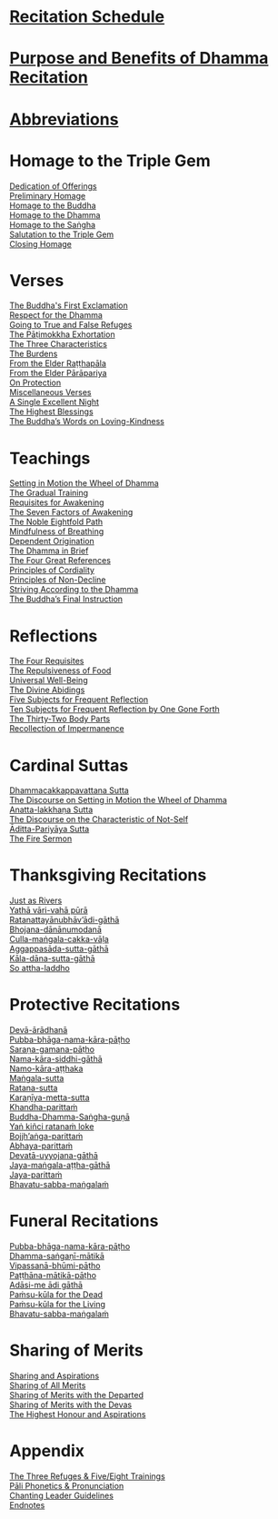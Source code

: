 # [Recitation Schedule](#schedule)
# [Purpose and Benefits of Dhamma Recitation](#purpose-and-benefits)
# [Abbreviations](#abbreviations)

# Homage to the Triple Gem
[Dedication of Offerings](#dedication-of-offerings)\
[Preliminary Homage](#preliminary-homage)\
[Homage to the Buddha](#homage-buddha)\
[Homage to the Dhamma](#homage-dhamma)\
[Homage to the Saṅgha](#homage-sangha)\
[Salutation to the Triple Gem](#salutation)\
[Closing Homage](#closing-homage)

# Verses
[The Buddha's First Exclamation](#buddhas-first-exclamation)\
[Respect for the Dhamma](#respect-for-the-dhamma)\
[Going to True and False Refuges](#true-false-refuges)\
[The Pāṭimokkha Exhortation](#patimokkha-exhortation)\
[The Three Characteristics](#three-characteristics)\
[The Burdens](#burdens)\
[From the Elder Raṭṭhapāla](#ratthapala)\
[From the Elder Pārāpariya](#parapariya)\
[On Protection](#protection)\
[Miscellaneous Verses](#misc-verses)\
[A Single Excellent Night](#single-excellent-night)\
[The Highest Blessings](#highest-blessings)\
[The Buddha’s Words on Loving-Kindness](#words-on-loving-kindness)

# Teachings
[Setting in Motion the Wheel of Dhamma](#wheel-of-dhamma-abridged)\
[The Gradual Training](#gradual-training)\
[Requisites for Awakening](#requisites-for-awakening)\
[The Seven Factors of Awakening](#seven-factors-of-awakening)\
[The Noble Eightfold Path](#noble-eightfold-path)\
[Mindfulness of Breathing](#mindfulness-of-breathing)\
[Dependent Origination](#dependent-origination)\
[The Dhamma in Brief](#dhamma-in-brief)\
[The Four Great References](#four-great-references)\
[Principles of Cordiality](#principles-of-cordiality)\
[Principles of Non-Decline](#principles-of-non-decline)\
[Striving According to the Dhamma](#striving-according-to-dhamma)\
[The Buddha’s Final Instruction](#buddhas-final-instruction)

# Reflections
[The Four Requisites](#four-requisites)\
[The Repulsiveness of Food](#repulsiveness-of-food)\
[Universal Well-Being](#universal-well-being)\
[The Divine Abidings](#divine-abidings)\
[Five Subjects for Frequent Reflection](#five-reflections)\
[Ten Subjects for Frequent Reflection by One Gone Forth](#ten-reflections)\
[The Thirty-Two Body Parts](#32-parts)\
[Recollection of Impermanence](#recollection-of-impermanence)

# Cardinal Suttas
[Dhammacakkappavattana Sutta](#dhammacakkappavattana-full)\
[The Discourse on Setting in Motion the Wheel of Dhamma](#wheel-of-dhamma-full)\
[Anatta-lakkhaṇa Sutta](#anatta-lakkhana)\
[The Discourse on the Characteristic of Not-Self](#characteristic-not-self)\
[Āditta-Pariyāya Sutta](#aditta-pariyaya)\
[The Fire Sermon](#fire-sermon)

# Thanksgiving Recitations
[Just as Rivers](#just-as-rivers)\
[Yathā vāri-vahā pūrā](#yatha-vari-vaha-pura)\
[Ratanattayānubhāv’ādi-gāthā](#ratanattayanubhavadi-gatha)\
[Bhojana-dānānumodanā](#bhojana-dananumodana)\
[Culla-maṅgala-cakka-vāḷa](#culla-mangala-cakka-vala)\
[Aggappasāda-sutta-gāthā](#aggappasada-sutta-gatha)\
[Kāla-dāna-sutta-gāthā](#kala-dana-sutta-gatha)\
[So attha-laddho](#so-attha-laddho)

# Protective Recitations
[Devā-ārādhanā](#deva-aradhana)\
[Pubba-bhāga-nama-kāra-pāṭho](#pubba-bhaga-nama-kara-patho)\
[Saraṇa-gamana-pāṭho](#sarana-gamana-patho)\
[Nama-kāra-siddhi-gāthā](#nama-kara-siddhi-gatha)\
[Namo-kāra-aṭṭhaka](#namo-kara-atthaka)\
[Maṅgala-sutta](#mangala-sutta)\
[Ratana-sutta](#ratana-sutta)\
[Karaṇīya-metta-sutta](#karaniya-metta-sutta)\
[Khandha-parittaṁ](#khandha-parittam)\
[Buddha-Dhamma-Saṅgha-guṇā](#buddha-dhamma-sangha-guna)\
[Yaṅ kiñci ratanaṁ loke](#yan-kinci-ratanam-loke)\
[Bojjh’aṅga-parittaṁ](#bojjhana-parittam)\
[Abhaya-parittaṁ](#abhaya-parittam)\
[Devatā-uyyojana-gāthā](#devata-uyyojana-gatha)\
[Jaya-maṅgala-aṭṭha-gāthā](#jaya-mangala-attha-gatha)\
[Jaya-parittaṁ](#jaya-parittam)\
[Bhavatu-sabba-maṅgalaṁ](#bhavatu-sabba-mangalam)

# Funeral Recitations
[Pubba-bhāga-nama-kāra-pāṭho](#pubba-bhaga-nama-kara-patho)\
[Dhamma-saṅgaṇī-mātikā](#dhamma-sangani-matika)\
[Vipassanā-bhūmi-pāṭho](#vipassana-bhumi-patho)\
[Paṭṭhāna-mātikā-pāṭho](#patthana-matika-patho)\
[Adāsi-me ādi gāthā](#adasi-me-adi-gatha)\
[Paṁsu-kūla for the Dead](#pamsu-kula-dead)\
[Paṁsu-kūla for the Living](#pamsu-kula-living)\
[Bhavatu-sabba-maṅgalaṁ](#bhavatu-sabba-mangalam)

# Sharing of Merits
[Sharing and Aspirations](#uddissanadhitthana)\
[Sharing of All Merits](#sharing-all-merits)\
[Sharing of Merits with the Departed](#sharing-merits-departed)\
[Sharing of Merits with the Devas](#sharing-merits-devas)\
[The Highest Honour and Aspirations](#highest-honour-aspirations)

# Appendix
[The Three Refuges & Five/Eight Trainings](#refuges-trainings)\
[Pāli Phonetics & Pronunciation](#phonetics-pronunciation)\
[Chanting Leader Guidelines](#guidelines)\
[Endnotes](#endnotes)
